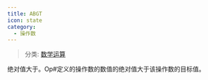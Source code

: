 ```yaml
---
title: ABGT
icon: state
category:
  - 操作数
---
```


> 分类: [数学运算](/hb/operands/136/899/  "Zemax 操作数 数学运算")

绝对值大于。Op#定义的操作数的数值的绝对值大于该操作数的目标值。